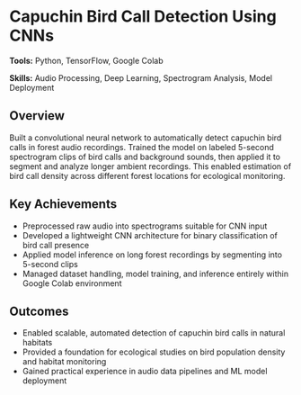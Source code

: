 # Capuchin Bird Call Detection Using CNNs

**Tools:** Python, TensorFlow, Google Colab

**Skills:** Audio Processing, Deep Learning, Spectrogram Analysis, Model Deployment

## Overview

Built a convolutional neural network to automatically detect capuchin bird calls in forest audio recordings. Trained the model on labeled 5-second spectrogram clips of bird calls and background sounds, then applied it to segment and analyze longer ambient recordings. This enabled estimation of bird call density across different forest locations for ecological monitoring.

## Key Achievements

- Preprocessed raw audio into spectrograms suitable for CNN input
- Developed a lightweight CNN architecture for binary classification of bird call presence
- Applied model inference on long forest recordings by segmenting into 5-second clips
- Managed dataset handling, model training, and inference entirely within Google Colab environment

## Outcomes

- Enabled scalable, automated detection of capuchin bird calls in natural habitats
- Provided a foundation for ecological studies on bird population density and habitat monitoring
- Gained practical experience in audio data pipelines and ML model deployment

